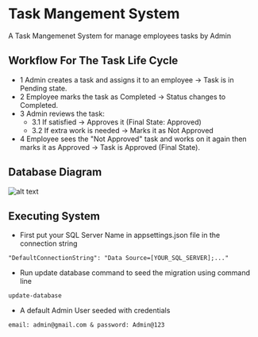 # Task Mangement System

A Task Mangemenet System for manage employees tasks by Admin

## Workflow For The Task Life Cycle

* 1 Admin creates a task and assigns it to an employee → Task is in Pending state.
* 2 Employee marks the task as Completed → Status changes to Completed.
* 3 Admin reviews the task:
  * 3.1 If satisfied → Approves it (Final State: Approved)
  * 3.2 If extra work is needed → Marks it as Not Approved
* 4 Employee sees the "Not Approved" task and works on it again then marks it as Approved → Task is Approved (Final State).

## Database Diagram
![alt text](https://github.com/Hani-Ayach/TasksManagementSystem/new/main/databaseDiagram.jpg?raw=true)


## Executing System

* First put your SQL Server Name in appsettings.json file in the connection string
```
"DefaultConnectionString": "Data Source=[YOUR_SQL_SERVER];..."

```
* Run update database command to seed the migration using command line
```
update-database

```
* A default Admin User seeded with credentials
```
email: admin@gmail.com & password: Admin@123

```
